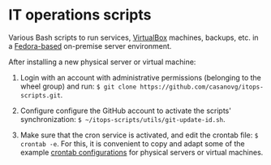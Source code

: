 # IT operations scripts
Various Bash scripts to run services, [VirtualBox](http://virtualbox.org) machines, backups, etc. in a [Fedora-based](http://getfedora.org) on-premise server environment.

After installing a new physical server or virtual machine:

1. Login with an account with administrative permissions (belonging to the wheel group) and run: `$ git clone https://github.com/casanovg/itops-scripts.git`.

2. Configure configure the GitHub account to activate the scripts' synchronization: `$ ~/itops-scripts/utils/git-update-id.sh`.

3. Make sure that the cron service is activated, and edit the crontab file: `$ crontab -e`. For this, it is convenient to copy and adapt some of the example [crontab configurations](./cron) for physical servers or virtual machines.
